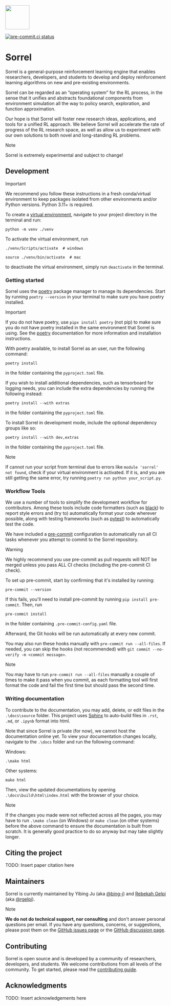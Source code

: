 <img style="width: 75px" src="https://github.com/social-ai-uoft/gem/blob/main/media/gem-pendant.png" />

[![pre-commit.ci status](https://results.pre-commit.ci/badge/github/social-ai-uoft/sorrel/main.svg)](https://results.pre-commit.ci/latest/github/social-ai-uoft/sorrel/main)

# Sorrel

Sorrel is a general-purpose reinforcement learning engine that enables researchers, developers, and students to 
develop and deploy reinforcement learning algorithms on new and pre-existing environments.

Sorrel can be regarded as an “operating system” for the RL process, in the sense that it unifies and abstracts 
foundational components from environment simulation all the way to policy search, exploration, and function 
approximation.

Our hope is that Sorrel will foster new research ideas, applications, and tools for a unified RL approach. We 
believe Sorrel will accelerate the rate of progress of the RL research space, as well as allow us to experiment 
with our own solutions to both novel and long-standing RL problems.

> [!NOTE]
> Sorrel is extremely experimental and subject to change!

## Development

> [!IMPORTANT]
> We recommend you follow these instructions in a fresh conda/virtual environment to keep packages isolated
> from other environments and/or Python versions. Python 3.11+ is required.

To create a [virtual environment](https://docs.python.org/3/library/venv.html),
navigate to your project directory in the terminal and run:
```
python -m venv ./venv
```
To activate the virtual environment, run 

```
./venv/Scripts/activate  # windows

source ./venv/bin/activate  # mac
```

to deactivate the virtual environment, simply run ```deactivate``` in the terminal.

### Getting started

Sorrel uses the [poetry](https://python-poetry.org/) package manager to manage its dependencies. Start by 
running ```poetry --version``` in your terminal to make sure you have poetry installed.

> [!IMPORTANT]
> If you do not have poetry, use ```pipx install poetry``` (not pip) to make sure you do not have poetry installed in the 
> same environment that Sorrel is using. 
> See the [poetry](https://python-poetry.org/) documentation for more information and 
> installation instructions.

With poetry available, to install Sorrel as an user, run the following command:
```
poetry install
```
in the folder containing the ``pyproject.toml`` file.

If you wish to install additional dependencies, such as tensorboard for logging needs, 
you can include the extra dependencies by running the following instead:
```
poetry install --with extras
```
in the folder containing the ``pyproject.toml`` file.

To install Sorrel in development mode, include the optional dependency groups like so:
```
poetry install --with dev,extras
```
in the folder containing the ``pyproject.toml`` file.

> [!NOTE]
> If cannot run your script from terminal due to errors like ```module 'sorrel' not found```, check if your virtual environment is activated. 
> If it is, and you are still getting the same error, try running ```poetry run python your_script.py```.

### Workflow Tools
We use a number of tools to simplify the development workflow for contributors. Among these tools include code 
formatters (such as [black](https://github.com/python/black)) to report style errors and (try to) 
automatically format your code wherever possible, along with testing frameworks (such as 
[pytest](https://pypi.python.org/pypi/pytest)) to automatically test the code.

We have included a [pre-commit](https://pre-commit.com/) configuration to automatically run all CI tasks whenever you 
attempt to commit to the Sorrel repository. 

> [!WARNING]
> We highly recommend you use pre-commit as pull requests will NOT be
> merged unless you pass ALL CI checks (including the pre-commit CI check).

To set up pre-commit, start by confirming that it's installed by running:
```
pre-commit --version
```
If this fails, you'll need to install pre-commit by running ``pip install pre-commit``. Then, run
```
pre-commit install
```
in the folder containing ``.pre-commit-config.yaml`` file.

Afterward, the Git hooks will be run automatically at every new commit.

You may also run these hooks manually with ```pre-commit run --all-files```. If needed, you can skip the hooks (not 
recommended) with ```git commit --no-verify -m <commit message>```.

> [!NOTE]
> You may have to run ```pre-commit run --all-files``` manually a couple of times to make it pass when you commit,
> as each formatting tool will first format the code and fail the first time but should pass the second time.

### Writing documentation

To contribute to the documentation, you may add, delete, or edit files in the ``.\docs\source`` folder. This project 
uses [Sphinx](https://www.sphinx-doc.org/) to auto-build files in ``.rst``, ``.md``, or ``.ipynb`` format into 
html.

Note that since Sorrel is private (for now), we cannot host the documentation online yet. To view your documentation
changes locally, navigate to the ``.\docs`` folder and run the following command:

Windows:
```
.\make html
```

Other systems:
```
make html
```

Then, view the updated documentations by opening ``.\docs\build\html\index.html`` with the browser of your choice.

> [!NOTE]
> If the changes you made were not reflected across all the pages, you may have to run ```.\make clean```
> (on Windows) or ```make clean``` (on other systems) before the above command to ensure the documentation is built from
> scratch. It is generally good practice to do so anyway but may take slightly longer.

## Citing the project

TODO: Insert paper citation here

## Maintainers
Sorrel is currently maintained by Yibing Ju (aka [@bing-j](https://github.com/galacticglum)) and [Rebekah Gelpi](https://rgelpi.github.io) (aka [@rgelpi](https://github.com/galacticglum)).

> [!NOTE]
> **We do not do technical support, nor consulting** and don't answer personal questions per email. If you have any questions, concerns, or suggestions, please post them on the [GitHub issues page](https://github.com/social-ai-uoft/sorrel/issues) or the [GitHub discussion page](https://github.com/social-ai-uoft/sorrel/discussions).

## Contributing

Sorrel is open source and is developed by a community of researchers, developers, and students. We welcome contributions from all levels of the community. To get started, please read the [contributing guide](CONTRIBUTING.md).

## Acknowledgments

TODO: Insert acknowledgements here
